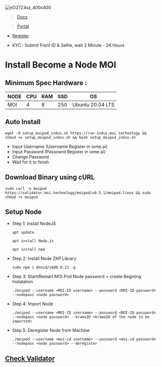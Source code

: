 
![eO27Z4sz_400x400](https://user-images.githubusercontent.com/96678356/219349691-54368761-fb33-4641-ae81-1cf16459abb2.jpg)

> [Docs](https://validator.moi.technology/docs?activeTab=CLI)

> [Portal](https://moi.technology/indus/)


* [Register](https://iome.ai/signup) 

* KYC : Submit Front ID & Selfie, wait 2  Minute - 24 Hours

# Install Become a Node MOI

## Minimum Spec Hardware :
NODE  | CPU     | RAM      | SSD     | OS     |
| ------------- | ------------- | ------------- | -------- | -------- |
| MOI | 4          | 8         | 250  | Ubuntu 20.04 LTS  |

## Auto Install
  ```console
wget -O setup_moipod_indus.sh https://run-indus.moi.technology && chmod +x setup_moipod_indus.sh && bash setup_moipod_indus.sh
  ```
* Input Username (Username Register in iome.ai)
* Input Password (Passowrd Register in iome.ai)
* Change Password
* Wait for it to finish

## Download Binary using cURL 
  ```console
sudo curl -o moipod https://validator.moi.technology/moipod/v0.5.1/moipod.linux && sudo chmod +x moipod
  ```

## Setup Node
* Step 1: Install NodeJS

  ```console
  apt update 
    ```
  ```console
  apt install Node.js
    ```
  ```console
  apt install npm 
  ```
  
* Step 2: Install Node ZKP Library
  ```console
  sudo npm i @nuid/zk@0.0.12 -g
  ```
  
* Step 3: Start/Restart MOI Pod
  Node password = create Begining Instalation
  ```console
  ./moipod --username <MOI-ID username> --password <MOI-ID password> --nodepass <node password>
  ```

* Step 4: Import Node
  ```console
  ./moipod --username <MOI-ID username> --password <MOI-ID password> --nodepass <node password> --kramaID <kramaID of the node to be imported>
  ```
  
* Step 5: Deregister Node from Machine
  ```console
  ./moipod --username <moi-id username> --password <moi-id password> --nodepass <node password> --deregister
  ```

## [Check Validator](https://iome.ai/validators)
